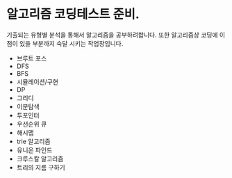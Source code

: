 # 알고리즘 코딩테스트 준비.

기출되는 유형별 분석을 통해서 알고리즘을 공부하려합니다.
또한 알고리즘상 코딩에 이점이 있을 부분까지 숙달 시키는 작업장입니다.

- 브루트 포스
- DFS
- BFS
- 시뮬레이션/구현
- DP
- 그리디
- 이분탐색
- 투포인터
- 우선순위 큐
- 해시맵
- trie 알고리즘
- 유니온 파인드
- 크루스칼 알고리즘
- 트리의 지름 구하기